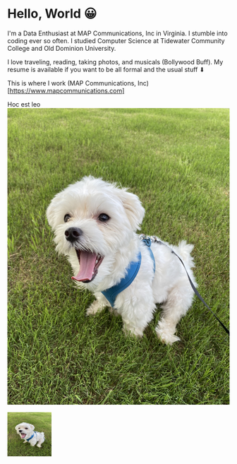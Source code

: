 # Hello, World 😀

I'm a Data Enthusiast at MAP Communications, Inc in Virginia. I stumble into coding ever so often. I studied Computer Science at Tidewater Community College and Old Dominion University.

I love traveling, reading, taking photos, and musicals (Bollywood Buff). My resume is available if you want to be all formal and the usual stuff ⬇

This is where I work (MAP Communications, Inc)[https://www.mapcommunications.com]

Hoc est leo
![leo](./leo.jpg)

<img src="./leo.jpg" width="100" height="100">
